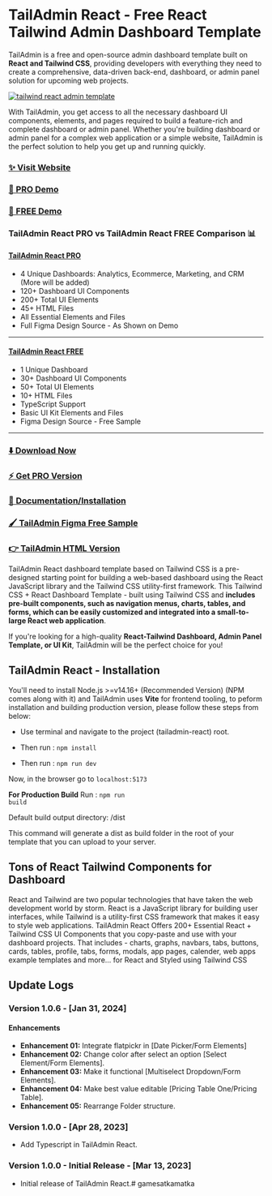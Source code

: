 # TailAdmin React - Free React Tailwind Admin Dashboard Template

TailAdmin is a free and open-source admin dashboard template built on **React and Tailwind CSS**, providing developers with everything they need to create a comprehensive, data-driven back-end, 
dashboard, or admin panel solution for upcoming web projects.

[![tailwind react admin template](https://ucarecdn.com/d2a6daed-eb9c-4c2f-8a95-4419c450e23a/tailadminreact.jpg)](https://react-demo.tailadmin.com/)


With TailAdmin, you get access to all the necessary dashboard UI components, elements, and pages required to build a feature-rich and complete dashboard or admin panel. Whether you're building dashboard or admin panel for a complex web application or a simple website, TailAdmin is the perfect solution to help you get up and running quickly.

### [✨ Visit Website](https://tailadmin.com/)

### [🚀 PRO Demo](https://react-demo.tailadmin.com/)
### [🚀 FREE Demo](https://free-react-demo.tailadmin.com/)

### TailAdmin React PRO vs TailAdmin React FREE Comparison 📊

#### [TailAdmin React PRO](https://react-demo.tailadmin.com/)
- 4 Unique Dashboards: Analytics, Ecommerce, Marketing, and CRM (More will be added)
- 120+ Dashboard UI Components
- 200+ Total UI Elements
- 45+ HTML Files
- All Essential Elements and Files
- Full Figma Design Source - As Shown on Demo

___

#### [TailAdmin React FREE](https://free-react-demo.tailadmin.com/)
- 1 Unique Dashboard
- 30+ Dashboard UI Components
- 50+ Total UI Elements 
- 10+ HTML Files
- TypeScript Support
- Basic UI Kit Elements and Files
- Figma Design Source - Free Sample
___

### [⬇️ Download Now](https://tailadmin.com/download)

### [⚡ Get PRO Version](https://tailadmin.com/pricing)

### [📄 Documentation/Installation](https://tailadmin.com/docs)

### [🖌️ TailAdmin Figma Free Sample](https://www.figma.com/community/file/1214477970819985778)

### [👉 TailAdmin HTML Version](https://github.com/TailAdmin/tailadmin-free-tailwind-dashboard-template)

TailAdmin React dashboard template based on Tailwind CSS is a pre-designed starting point for building a web-based dashboard using the React JavaScript library and the Tailwind CSS utility-first framework. This Tailwind CSS + React Dashboard Template - built using Tailwind CSS and **includes pre-built components, such as navigation menus, charts, tables, and forms, which can be easily customized and integrated into a small-to-large React web application**.

If you're looking for a high-quality **React-Tailwind Dashboard, Admin Panel Template, or UI Kit**, TailAdmin will be the perfect choice for you!

## TailAdmin React - Installation

You'll need to install Node.js >=v14.16+ (Recommended Version) (NPM comes along with it) and TailAdmin uses **Vite** for frontend tooling, to peform installation and building production version, please follow these steps from below:

- Use terminal and navigate to the project (tailadmin-react) root.

- Then run : <code>npm install</code>

- Then run : <code>npm run dev</code>

Now, in the browser go to <code>localhost:5173</code>

**For Production Build**
Run : <code>npm run build</code>

Default build output directory: /dist

This command will generate a dist as build folder in the root of your template that you can upload to your server.

## Tons of React Tailwind Components for Dashboard
React and Tailwind are two popular technologies that have taken the web development world by storm. React is a JavaScript library for building user interfaces, while Tailwind is a utility-first CSS framework that makes it easy to style web applications. TailAdmin React Offers 200+ Essential React + Tailwind CSS UI Components that you copy-paste and use with your dashboard projects. That includes - charts, graphs, navbars, tabs, buttons, cards, tables, profile, tabs, forms, modals, app pages, calender, web apps example templates and more... for React and Styled using Tailwind CSS



## Update Logs

### Version 1.0.6 - [Jan 31, 2024]

#### Enhancements

- **Enhancement 01:** Integrate flatpickr in [Date Picker/Form Elements]
- **Enhancement 02:** Change color after select an option [Select Element/Form Elements].
- **Enhancement 03:** Make it functional [Multiselect Dropdown/Form Elements].
- **Enhancement 04:** Make best value editable [Pricing Table One/Pricing Table].
- **Enhancement 05:** Rearrange Folder structure.

### Version 1.0.0 - [Apr 28, 2023]

- Add Typescript in TailAdmin React.

### Version 1.0.0 - Initial Release - [Mar 13, 2023]

- Initial release of TailAdmin React.# gamesatkamatka
